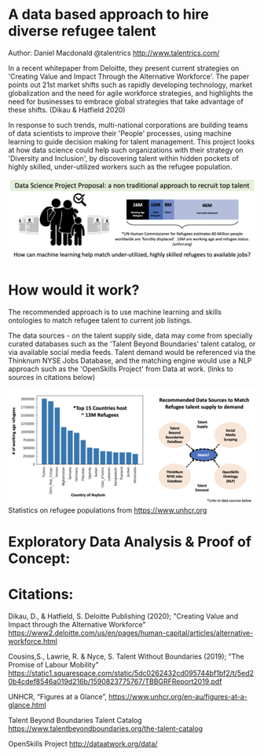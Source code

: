 # A data based approach to hire diverse refugee talent  
Author: Daniel Macdonald @talentrics http://www.talentrics.com/

In a recent whitepaper from Deloitte, they present current strategies on 'Creating Value and Impact Through the Alternative Workforce'.  The paper points out 21st market shifts such as rapidly developing technology, market globalization and the need for agile workforce strategies, and highlights the need for businesses to embrace global strategies that take advantage of these shifts. (Dikau & Hatfield 2020)  

In response to such trends, multi-national corporations are building teams of data scientists to improve their 'People' processes, using machine learning to guide decision making for talent management.  This project looks at how data science could help such organizations with their strategy on 'Diversity and Inclusion', by discovering talent within hidden pockets of highly skilled, under-utilized workers such as the refugee population.

![](images/Project_overview.png)

# How would it work?

The recommended approach is to use machine learning and skills ontologies to match refugee talent to current job listings.

The data sources - on the talent supply side, data may come from specially curated databases such as the 'Talent Beyond Boundaries' talent catalog, or via available social media feeds.  Talent demand would be referenced via the Thinknum NYSE Jobs Database, and the matching engine would use a NLP approach such as the 'OpenSkills Project' from Data at work. (links to sources in citations below)

![](images/Method_scope.png)
Statistics on refugee populations from https://www.unhcr.org


# Exploratory Data Analysis & Proof of Concept:



# Citations: 

Dikau, D., & Hatfield, S. Deloitte Publishing (2020); "Creating Value and Impact through the Alternative Workforce"
https://www2.deloitte.com/us/en/pages/human-capital/articles/alternative-workforce.html

Cousins,S., Lawrie, R. & Nyce, S. Talent Without Boundaries (2019); "The Promise of Labour Mobility"
https://static1.squarespace.com/static/5dc0262432cd095744bf1bf2/t/5ed20b4cdef8546a019d216b/1590823775767/TBBGRFReport2019.pdf

UNHCR, “Figures at a Glance”, https://www.unhcr.org/en-au/figures-at-a-glance.html

Talent Beyond Boundaries Talent Catalog
https://www.talentbeyondboundaries.org/the-talent-catalog

OpenSkills Project
http://dataatwork.org/data/
